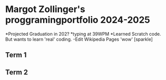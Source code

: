 # Margot Zollinger's proggramingportfolio 2024-2025
*Projected Graduation in 202?
*typing at 39WPM
*Learned Scratch code. But wants to learn 'real' coding. 
-Edit Wikipedia Pages 
'wow'
[sparkle]
## Term 1

## Term 2
